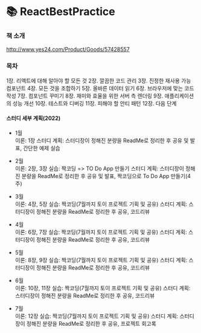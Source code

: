 # 📚 ReactBestPractice
### 책 소개
http://www.yes24.com/Product/Goods/57428557

### 목차
1장. 리액트에 대해 알아야 할 모든 것
2장. 깔끔한 코드 관리
3장. 진정한 재사용 가능 컴포넌트
4장. 모든 것을 조합하기
5장. 올바른 데이터 읽기
6장. 브라우저에 맞는 코드 작성
7장. 컴포넌트 꾸미기
8장. 재미와 효율을 위한 서버 측 렌더링
9장. 애플리케이션의 성능 개선
10장. 테스트와 디버깅
11장. 피해야 할 안티 패턴
12장. 다음 단계

#### 스터디 세부 계획(2022)
- 1월      
  이론: 1장
  스터디 계획: 스터디장이 정해진 분량을 ReadMe로 정리한 후 공유 및 발표, 간단한 예제 실습
  
  
- 2월       
  이론: 2장, 3장
  실습: 짝코딩 => TO Do App 만들기
  스터디 계획: 스터디장이 정해진 분량을 ReadMe로 정리한 후 공유 및 발표, 짝코딩으로 To Do App 만들기(4주)
  
- 3월      
  이론: 4장, 5장
  실습: 짝코딩(7월까지 토이 프로젝트 기획 및 공유)
  스터디 계획: 스터디장이 정해진 분량을 ReadMe로 정리한 후 공유, 코드리뷰
  
  
  
- 4월     
  이론: 6장, 7장
  실습: 짝코딩(7월까지 토이 프로젝트 기획 및 공유)
  스터디 계획: 스터디장이 정해진 분량을 ReadMe로 정리한 후 공유, 코드리뷰
  
  
- 5월     
  이론: 8장, 9장
  실습: 짝코딩(7월까지 토이 프로젝트 기획 및 공유)
  스터디 계획: 스터디장이 정해진 분량을 ReadMe로 정리한 후 공유, 코드리뷰
  
  
- 6월     
  이론: 10장, 11장
  실습: 짝코딩(7월까지 토이 프로젝트 기획 및 공유)
  스터디 계획: 스터디장이 정해진 분량을 ReadMe로 정리한 후 공유, 코드리뷰
  
  
- 7월     
  이론: 12장
  실습: 짝코딩(7월까지 토이 프로젝트 기획 및 공유)
  스터디 계획: 스터디장이 정해진 분량을 ReadMe로 정리한 후 공유, 프로젝트 회고록
  
  
